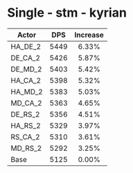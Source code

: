 # Single - stm - kyrian
| Actor | DPS | Increase |
|---|:---:|:---:|
|HA_DE_2|5449|6.33%|
|DE_CA_2|5426|5.87%|
|DE_MD_2|5403|5.42%|
|HA_CA_2|5398|5.32%|
|HA_MD_2|5383|5.03%|
|MD_CA_2|5363|4.65%|
|DE_RS_2|5356|4.51%|
|HA_RS_2|5329|3.97%|
|RS_CA_2|5310|3.61%|
|MD_RS_2|5292|3.25%|
|Base|5125|0.00%|

